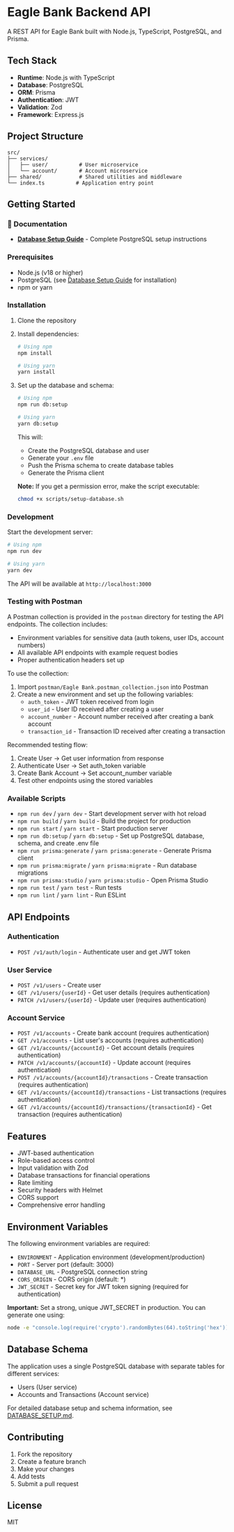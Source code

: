 # Eagle Bank Backend API

A REST API for Eagle Bank built with Node.js, TypeScript, PostgreSQL, and Prisma.

## Tech Stack

- **Runtime**: Node.js with TypeScript
- **Database**: PostgreSQL
- **ORM**: Prisma
- **Authentication**: JWT
- **Validation**: Zod
- **Framework**: Express.js

## Project Structure

```
src/
├── services/
│   ├── user/          # User microservice
│   └── account/       # Account microservice
├── shared/            # Shared utilities and middleware
└── index.ts          # Application entry point
```

## Getting Started

### 📖 Documentation

- **[Database Setup Guide](./DATABASE_SETUP.md)** - Complete PostgreSQL setup instructions

### Prerequisites

- Node.js (v18 or higher)
- PostgreSQL (see [Database Setup Guide](./DATABASE_SETUP.md) for installation)
- npm or yarn

### Installation

1. Clone the repository
2. Install dependencies:
   ```bash
   # Using npm
   npm install
   
   # Using yarn
   yarn install
   ```

3. Set up the database and schema:
   ```bash
   # Using npm
   npm run db:setup
   
   # Using yarn
   yarn db:setup
   ```
   This will:
   - Create the PostgreSQL database and user
   - Generate your `.env` file
   - Push the Prisma schema to create database tables
   - Generate the Prisma client
   
   **Note:** If you get a permission error, make the script executable:
   ```bash
   chmod +x scripts/setup-database.sh
   ```

### Development

Start the development server:
```bash
# Using npm
npm run dev

# Using yarn
yarn dev
```

The API will be available at `http://localhost:3000`

### Testing with Postman

A Postman collection is provided in the `postman` directory for testing the API endpoints. The collection includes:

- Environment variables for sensitive data (auth tokens, user IDs, account numbers)
- All available API endpoints with example request bodies
- Proper authentication headers set up

To use the collection:

1. Import `postman/Eagle Bank.postman_collection.json` into Postman
2. Create a new environment and set up the following variables:
   - `auth_token` - JWT token received from login
   - `user_id` - User ID received after creating a user
   - `account_number` - Account number received after creating a bank account
   - `transaction_id` - Transaction ID received after creating a transaction

Recommended testing flow:
1. Create User → Get user information from response
2. Authenticate User → Set auth_token variable
3. Create Bank Account → Set account_number variable
4. Test other endpoints using the stored variables

### Available Scripts

- `npm run dev` / `yarn dev` - Start development server with hot reload
- `npm run build` / `yarn build` - Build the project for production
- `npm run start` / `yarn start` - Start production server
- `npm run db:setup` / `yarn db:setup` - Set up PostgreSQL database, schema, and create .env file
- `npm run prisma:generate` / `yarn prisma:generate` - Generate Prisma client
- `npm run prisma:migrate` / `yarn prisma:migrate` - Run database migrations
- `npm run prisma:studio` / `yarn prisma:studio` - Open Prisma Studio
- `npm run test` / `yarn test` - Run tests
- `npm run lint` / `yarn lint` - Run ESLint

## API Endpoints

### Authentication
- `POST /v1/auth/login` - Authenticate user and get JWT token

### User Service
- `POST /v1/users` - Create user
- `GET /v1/users/{userId}` - Get user details (requires authentication)
- `PATCH /v1/users/{userId}` - Update user (requires authentication)

### Account Service
- `POST /v1/accounts` - Create bank account (requires authentication)
- `GET /v1/accounts` - List user's accounts (requires authentication)
- `GET /v1/accounts/{accountId}` - Get account details (requires authentication)
- `PATCH /v1/accounts/{accountId}` - Update account (requires authentication)
- `POST /v1/accounts/{accountId}/transactions` - Create transaction (requires authentication)
- `GET /v1/accounts/{accountId}/transactions` - List transactions (requires authentication)
- `GET /v1/accounts/{accountId}/transactions/{transactionId}` - Get transaction (requires authentication)

## Features

- JWT-based authentication
- Role-based access control
- Input validation with Zod
- Database transactions for financial operations
- Rate limiting
- Security headers with Helmet
- CORS support
- Comprehensive error handling

## Environment Variables

The following environment variables are required:

- `ENVIRONMENT` - Application environment (development/production)
- `PORT` - Server port (default: 3000)
- `DATABASE_URL` - PostgreSQL connection string
- `CORS_ORIGIN` - CORS origin (default: *)
- `JWT_SECRET` - Secret key for JWT token signing (required for authentication)

**Important:** Set a strong, unique JWT_SECRET in production. You can generate one using:
```bash
node -e "console.log(require('crypto').randomBytes(64).toString('hex'))"
```

## Database Schema

The application uses a single PostgreSQL database with separate tables for different services:
- Users (User service)
- Accounts and Transactions (Account service)

For detailed database setup and schema information, see [DATABASE_SETUP.md](./DATABASE_SETUP.md).

## Contributing

1. Fork the repository
2. Create a feature branch
3. Make your changes
4. Add tests
5. Submit a pull request

## License

MIT 
